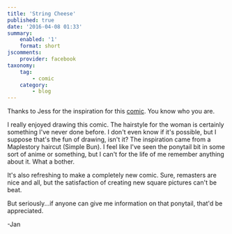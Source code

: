 ```yaml
---
title: 'String Cheese'
published: true
date: '2016-04-08 01:33'
summary:
    enabled: '1'
    format: short
jscomments:
    provider: facebook
taxonomy:
    tag:
        - comic
    category:
        - blog
---
```


Thanks to Jess for the inspiration for this [comic](http://drifterswithpencils.com/archive/string-cheese). You know who you are. 

I really enjoyed drawing this comic. The hairstyle for the woman is certainly something I've never done before. I don't even know if it's possible, but I suppose that's the fun of drawing, isn't it? The inspiration came from a Maplestory haircut (Simple Bun). I feel like I've seen the ponytail bit in some sort of anime or something, but I can't for the life of me remember anything about it. What a bother. 

It's also refreshing to make a completely new comic. Sure, remasters are nice and all, but the satisfaction of creating new square pictures can't be beat. 

But seriously...if anyone can give me information on that ponytail, that'd be appreciated. 

-Jan